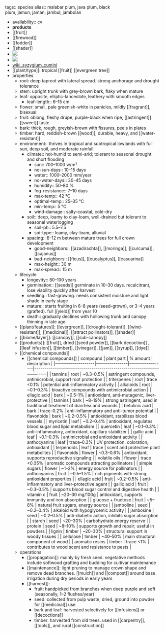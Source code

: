 tags:: species
alias:: malabar plum, java plum, black plum, jamun, jaman, jambul, jambolan

- availability:: cv
- **products**
- [[fruit]]
- [[firewood]]
- [[fodder]]
- [[shader]]
- ![](https://peach-geographical-bat-397.mypinata.cloud/ipfs/bafybeia7ju24nyclvd6ockwyy7n5ntyjifkwmxc4leqjeqwq3zxjw4la4m)
- ![](https://peach-geographical-bat-397.mypinata.cloud/ipfs/bafybeiandcgnl3fx2zuurrbp2ddejepecucmuvkzml6g6s4m4oviphw6hy)
- [wiki_syzygium_cumini](https://en.wikipedia.org/wiki/Syzygium_cumini)
- [[plant/type]]: tropical [[fruit]] [[evergreen tree]]
- properties
	- root: deep taproot with lateral spread. strong anchorage and drought tolerance
	- stem: upright trunk with grey-brown bark, flaky when mature
	- leaf: opposite, elliptic-lanceolate, leathery with smooth edges
		- leaf-length:: 6–15 cm
	- flower: small, pale greenish-white in panicles, mildly [[fragrant]], bisexual
	- fruit: oblong, fleshy drupe, purple-black when ripe, [[astringent]] [[sweet]] taste
	- bark: thick, rough, greyish-brown with fissures, peels in plates
	- timber: hard, reddish-brown [[wood]], durable, heavy, and [[water-resistant]]
	- environment:: thrives in tropical and subtropical lowlands with full sun, deep soil, and moderate rainfall
		- climate:: hot-humid to semi-arid; tolerant to seasonal drought and short flooding
			- sun:: 700–1000 w/m²
			- no-sun-days:: 10–15 days
			- water:: 1000–2000 mm/year
			- no-water-days:: 30–45 days
			- humidity:: 50–80 %
			- fog-resistance:: 7–10 days
			- max-temp:: 42 °C
			- optimal-temp:: 25–35 °C
			- min-temp:: 5 °C
			- wind-damage:: salty-coastal, cold-dry
		- soil:: deep, loamy to clay-loam, well-drained but tolerant to seasonal waterlogging
			- soil-ph:: 5.5–7.5
			- soi-type:: loamy, clay-loam, alluvial
		- spacing:: 8–12 m between mature trees for full crown development
			- good-neighbors:: [[azadirachta]], [[moringa]], [[curcuma]], [[cajanus]]
			- bad-neighbors:: [[ficus]], [[eucalyptus]], [[casuarina]]
			- max-height:: 30 m
			- max-spread:: 15 m
	- lifecycle
		- longevity:: 80–100 years
		- germination:: [[seeds]] germinate in 10–30 days. recalcitrant, lose viability quickly after harvest
		- seedling:: fast-growing. needs consistent moisture and light shade in early stage
		- mature:: starts fruiting in 6–8 years (seed-grown), or 3–4 years (grafted). full [[yield]] from year 10
		- death:: gradually declines with hollowing trunk and canopy thinning in late age
	- [[plant/features]]: [[evergreen]], [[drought-tolerant]], [[wind-resistant]], [[medicinal]], [[attract pollinators]], [[shader]]
	- [[biome/layer]]: [[canopy]], [[sub-canopy]]
	- [[products]]: [[fruit]], dried [[seed powder]], [[bark decoction]] , [[leaf infusion]], [[timber]], [[vinegar]], [[jam]], [[syrup]], [[dye]]
	- [[chemical compounds]]
		- [[chemical compounds]]
		  | compound           | plant part     | % amount         | description                                                             |
		  |--------------------|----------------|------------------|-------------------------------------------------------------------------|
		  | tannins            | root           | ~0.3–0.5%        | astringent compounds, antimicrobial, support root protection            |
		  | triterpenes        | root           | trace <0.1%      | potential anti-inflammatory activity                                    |
		  | alkaloids          | root           | ~0.1–0.3%        | bioactive compounds with antimicrobial action                           |
		  | ellagic acid       | bark           | ~0.5–1%          | antioxidant, anti-mutagenic, liver-protective                           |
		  | tannins            | bark           | ~8–19%           | strong astringent, used in traditional treatment of diarrhea and wounds |
		  | betulinic acid     | bark           | trace–0.2%       | anti-inflammatory and anti-tumor potential                              |
		  | flavonoids         | bark           | ~0.2–0.5%        | antioxidant, stabilizes blood vessels                                   |
		  | myricetin          | leaf           | ~0.2–0.4%        | antioxidant, regulates blood sugar and lipid metabolism                 |
		  | quercetin          | leaf           | ~0.1–0.3%        | anti-inflammatory, antioxidant, capillary stabilizer                    |
		  | gallic acid        | leaf           | ~0.1–0.3%        | antimicrobial and antioxidant activity                                  |
		  | anthocyanins       | leaf           | trace–0.2%       | UV protection, coloration, antioxidant                                  |
		  | terpenoids         | leaf           | trace            | scent and protective plant metabolites                                  |
		  | flavonoids         | flower         | ~0.3–0.6%        | antioxidant, supports reproductive signaling                            |
		  | volatile oils      | flower         | trace <0.05%     | aromatic compounds attracting pollinators                               |
		  | simple sugars      | flower         | ~1–2%            | energy source for pollinators                                           |
		  | anthocyanins       | fruit          | ~0.5–1.5%        | rich pigments with strong antioxidant properties                        |
		  | ellagic acid       | fruit          | ~0.2–0.5%        | anti-inflammatory and liver-protective agent                            |
		  | gallic acid        | fruit          | ~0.3–0.5%        | supports blood sugar control and digestive health                       |
		  | vitamin c          | fruit          | ~20–30 mg/100g   | antioxidant, supports immunity and iron absorption                      |
		  | glucose + fructose | fruit          | ~5–8%            | natural fruit sugars, energy source                                     |
		  | jamboline          | seed           | ~0.2–0.4%        | alkaloid with hypoglycemic activity                                     |
		  | jambosine          | seed           | ~0.2–0.5%        | anti-diabetic action, inhibits sugar absorption                         |
		  | starch             | seed           | ~20–30%          | carbohydrate energy reserve                                             |
		  | protein            | seed           | ~8–10%           | supports growth and repair; useful in powders                           |
		  | lignin             | timber         | ~20–30%          | structural support in woody tissues                                     |
		  | cellulose          | timber         | ~40–50%          | main structural component of wood                                       |
		  | aromatic resins    | timber         | trace <1%        | contributes to wood scent and resistance to pests                       |
	- operations
		- [[propagation]]: mainly by fresh seed. vegetative methods include softwood grafting and budding for cultivar maintenance
		- [[maintenance]]: light pruning to manage crown shape and remove dead branches. [[mulch]] and [[compost]] around base. irrigation during dry periods in early years
		- [[harvest]]:
			- fruit: handpicked from branches when deep purple and soft (seasonally, 1–2 flushes/year)
			- seed: collected from pulp waste, dried, ground into powder for [[medicinal]] use
			- bark and leaf: harvested selectively for [[infusions]] or [[decoctions]]
			- timber: harvested from old trees. used in [[carpentry]], [[tools]], and rural [[construction]]